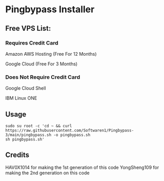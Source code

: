# Pingbypass Installer

## Free VPS List:

### Requires Credit Card

Amazon AWS Hosting (Free For 12 Months)

Google Cloud (Free For 3 Months)

### Does Not Require Credit Card

Google Cloud Shell

IBM Linux ONE

## Usage
```
sudo su root -c 'cd ~ && curl https://raw.githubusercontent.com/Softwaren1/Pingbypass-3/main/pingbypass.sh -o pingbypass.sh 
sh pingbypass.sh'
```
## Credits
HAV0X1014 for making the 1st generation of this code
YongSheng109 for making the 2nd generation on this code
